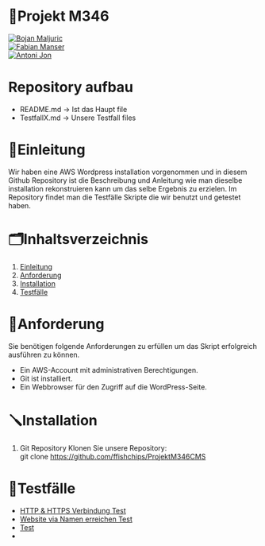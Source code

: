 # 🚧Projekt M346
[![Bojan Maljuric](https://img.shields.io/badge/Bojan_Maljuric-FF4500?style=for-the-badge)](https://github.com/ffishchips)  
[![Fabian Manser](https://img.shields.io/badge/Fabian_Manser-4169E1?style=for-the-badge)](https://github.com/githubpro772)  
[![Antoni Jon](https://img.shields.io/badge/Antoni_Jon-4169E1?style=for-the-badge)](https://github.com/Antonio-Jon)
# Repository aufbau  
- README.md -> Ist das Haupt file 
- TestfallX.md -> Unsere Testfall files

# 🎢Einleitung 
Wir haben eine AWS Wordpress installation vorgenommen und in diesem Github Repository ist die Beschreibung und Anleitung wie man dieselbe installation rekonstruieren kann um das selbe Ergebnis zu erzielen. Im Repository findet man die Testfälle Skripte die wir benutzt und getestet haben.
# 🗂️Inhaltsverzeichnis
1. [Einleitung](#-einleitung)
2. [Anforderung](#-anforderung)
3. [Installation](#-installation)
4. [Testfälle](#-testfälle)
# 🤔Anforderung 
Sie benötigen folgende Anforderungen zu erfüllen um das Skript erfolgreich ausführen zu können.  
- Ein AWS-Account mit administrativen Berechtigungen.  
- Git ist installiert.
- Ein Webbrowser für den Zugriff auf die WordPress-Seite.

# 🪛Installation
1. Git Repository 
Klonen Sie unsere Repository:  
git clone https://github.com/ffishchips/ProjektM346CMS
# 📃Testfälle
- [HTTP & HTTPS Verbindung Test](Testfall1.md)
- [Website via Namen erreichen Test](Testfall2.md)
- [Test](Testfall3.md)
-

